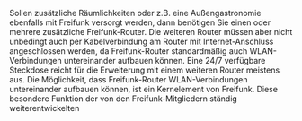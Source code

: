 Sollen zusätzliche Räumlichkeiten oder z.B. eine Außengastronomie ebenfalls mit Freifunk versorgt werden, dann benötigen Sie einen oder mehrere zusätzliche Freifunk-Router. Die weiteren Router müssen aber nicht unbedingt auch per Kabelverbindung am Router mit Internet-Anschluss angeschlossen werden, da Freifunk-Router standardmäßig auch WLAN-Verbindungen untereinander aufbauen können. Eine 24/7 verfügbare Steckdose reicht für die Erweiterung mit einem weiteren Router meistens aus. Die Möglichkeit, dass Freifunk-Router WLAN-Verbindungen untereinander aufbauen können, ist ein Kernelement von Freifunk. Diese besondere Funktion der von den Freifunk-Mitgliedern ständig weiterentwickelten
